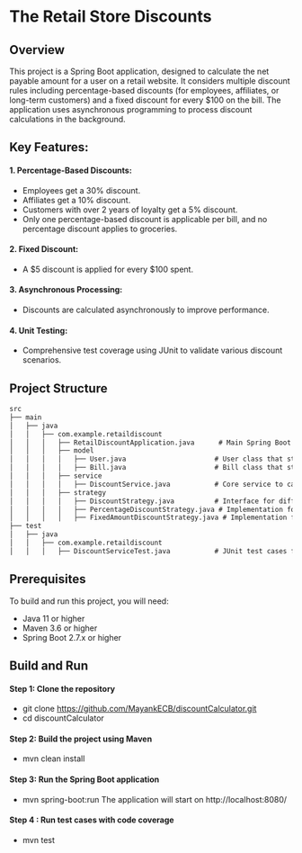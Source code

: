 
# The Retail Store Discounts




## Overview
This project is a Spring Boot application, designed to calculate the net payable amount for a user on a retail website. 
It considers multiple discount rules including percentage-based discounts (for employees, affiliates, or long-term customers) and a fixed discount for every $100 on the bill. 
The application uses asynchronous programming to process discount calculations in the background.

## Key Features:
#### 1. Percentage-Based Discounts:
 - Employees get a 30% discount.
 - Affiliates get a 10% discount.
 - Customers with over 2 years of loyalty get a 5% discount.
 - Only one percentage-based discount is applicable per bill, and no percentage discount applies to groceries.

#### 2. Fixed Discount:
 - A $5 discount is applied for every $100 spent.

#### 3. Asynchronous Processing:
 - Discounts are calculated asynchronously to improve performance.

#### 4. Unit Testing:
 - Comprehensive test coverage using JUnit to validate various discount scenarios.
      
## Project Structure
```md
src
├── main
│   ├── java
│   │   ├── com.example.retaildiscount
│   │   │   ├── RetailDiscountApplication.java      # Main Spring Boot Application Class
│   │   │   ├── model
│   │   │   │   ├── User.java                      # User class that stores user information
│   │   │   │   ├── Bill.java                      # Bill class that stores the bill amount and type
│   │   │   ├── service
│   │   │   │   ├── DiscountService.java           # Core service to calculate discounts asynchronously
│   │   │   ├── strategy
│   │   │   │   ├── DiscountStrategy.java          # Interface for different discount strategies
│   │   │   │   ├── PercentageDiscountStrategy.java # Implementation for percentage-based discount
│   │   │   │   ├── FixedAmountDiscountStrategy.java # Implementation for fixed discount
├── test
│   ├── java
│   │   ├── com.example.retaildiscount
│   │   │   ├── DiscountServiceTest.java           # JUnit test cases for discount calculation
```
## Prerequisites
To build and run this project, you will need:
 - Java 11 or higher
- Maven 3.6 or higher
- Spring Boot 2.7.x or higher
## Build and Run
#### Step 1: Clone the repository

 - git clone https://github.com/MayankECB/discountCalculator.git
 - cd discountCalculator

#### Step 2: Build the project using Maven
 - mvn clean install

#### Step 3: Run the Spring Boot application
 - mvn spring-boot:run
The application will start on http://localhost:8080/

#### Step 4 : Run test cases with code coverage
 - mvn test
